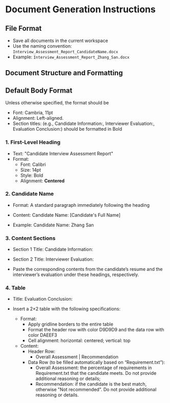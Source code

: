 # Document Generation Instructions

## File Format
- Save all documents in the current workspace
- Use the naming convention: `Interview_Assessment_Report_CandidateName.docx`
- Example: `Interview_Assessment_Report_Zhang_San.docx`

## Document Structure and Formatting

## Default Body Format
Unless otherwise specified, the format should be
- Font: Cambria, 11pt
- Alignment: Left-aligned.
- Section titles: (e.g., Candidate Information:, Interviewer Evaluation:, Evaluation Conclusion:) should be formatted in Bold

### 1. First-Level Heading
- Text: "Candidate Interview Assessment Report"
- Format:
    - Font: Calibri
    - Size: 14pt
    - Style: Bold
    - Alignment: **Centered**

### 2. Candidate Name
- Format: A standard paragraph immediately following the heading

- Content: Candidate Name: [Candidate's Full Name]

- Example: Candidate Name: Zhang San

### 3. Content Sections
- Section 1 Title: Candidate Information:

- Section 2 Title: Interviewer Evaluation:

- Paste the corresponding contents from the candidate’s resume and the interviewer’s evaluation under these headings, respectively.

### 4. Table
- Title: Evaluation Conclusion:

- Insert a 2×2 table with the following specifications:
    - Format: 
        - Apply gridline borders to the entire table
        - Format the header row with color D9D9D9 and the data row with color DAEEF3
        - Cell alignment: horizontal: centered; vertical: top
    - Content:
        - Header Row:
            - Overall Assessment | Recommendation
        - Data Row (to be filled automatically based on “Requirement.txt”):
            - Overall Assessment: the percentage of requirements in Requirement.txt that the candidate meets. Do not provide additional reasoning or details;
            - Recommendation: if the candidate is the best match, otherwise "Not recommended". Do not provide additional reasoning or details.


